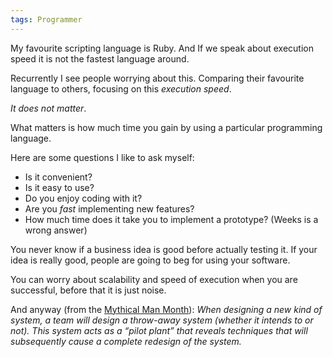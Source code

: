 ```yaml
---
tags: Programmer
---
```


My favourite scripting language is Ruby. And If we speak about execution speed it
is not the fastest language around.

Recurrently I see people worrying about this. Comparing their favourite language
to others, focusing on this _execution speed_.

*It does not matter*.

What matters is how much time you gain by using a particular programming language.

Here are some questions I like to ask myself:

- Is it convenient?
- Is it easy to use?
- Do you enjoy coding with it?
- Are you *fast* implementing new features?
- How much time does it take you to implement a prototype? (Weeks is a wrong answer)

You never know if a business idea is good before actually testing it. If your
idea is really good, people are going to beg for using your software.

You can worry about scalability and speed of execution when you are successful,
before that it is just noise.

And anyway (from the [Mythical Man Month](https://en.wikipedia.org/wiki/The_Mythical_Man-Month)): _When designing a new kind of system, a team will design a throw-away
system (whether it intends to or not). This system acts as a “pilot plant” that
reveals techniques that will subsequently cause a complete redesign of the
system._
